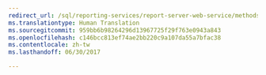 ```yaml
---
redirect_url: /sql/reporting-services/report-server-web-service/methods/report-server-web-service-methods
ms.translationtype: Human Translation
ms.sourcegitcommit: 959bb6b98264296d13967725f29f763e0943a843
ms.openlocfilehash: c146bcc813ef74ae2bb220c9a107da55a7bfac38
ms.contentlocale: zh-tw
ms.lasthandoff: 06/30/2017

---
```


